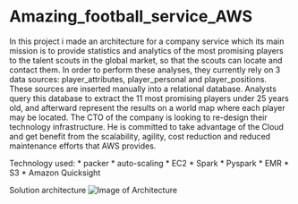 # Amazing_football_service_AWS
In this project i made an architecture for a company service which its main mission is to provide statistics and analytics of the most promising players to the talent scouts in the global market, so that the scouts can locate and contact them. In order to perform these analyses, they currently rely on 3 data sources: player_attributes, player_personal and player_positions. These sources are inserted manually into a relational database. Analysts query this database to extract the 11 most promising players under 25 years old, and afterward represent the results on a world map where each player may be located. 	 The CTO of the company is looking to re-design their technology infrastructure. He is committed to take advantage of the Cloud and get benefit from the scalability, agility, cost reduction and reduced maintenance efforts that AWS provides.

Technology used:
    * packer
    * auto-scaling
    * EC2
    * Spark
    * Pyspark
    * EMR
    * S3
    * Amazon Quicksight
   
Solution architecture
![Image of Architecture](https://github.com/AmineIzanami/Amazing_football_service_AWS/images/Proposed_solution_architecture.png)
